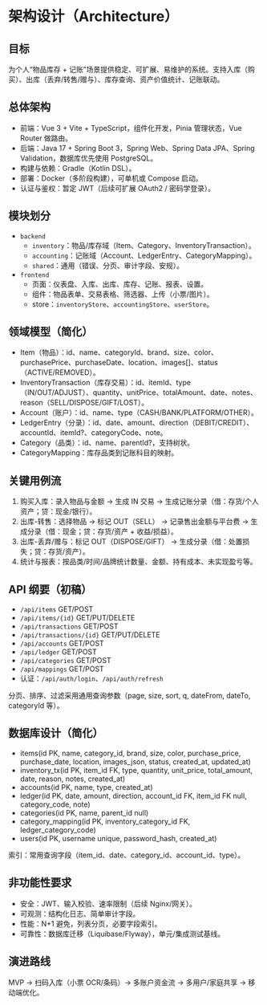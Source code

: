 # 架构设计（Architecture）

## 目标
为个人“物品库存 + 记账”场景提供稳定、可扩展、易维护的系统。支持入库（购买）、出库（丢弃/转售/赠与）、库存查询、资产价值统计、记账联动。

## 总体架构
- 前端：Vue 3 + Vite + TypeScript，组件化开发，Pinia 管理状态，Vue Router 做路由。
- 后端：Java 17 + Spring Boot 3，Spring Web、Spring Data JPA、Spring Validation，数据库优先使用 PostgreSQL。
- 构建与依赖：Gradle（Kotlin DSL）。
- 部署：Docker（多阶段构建），可单机或 Compose 启动。
- 认证与鉴权：暂定 JWT（后续可扩展 OAuth2 / 密码学登录）。

## 模块划分
- `backend`
  - `inventory`：物品/库存域（Item、Category、InventoryTransaction）。
  - `accounting`：记账域（Account、LedgerEntry、CategoryMapping）。
  - `shared`：通用（错误、分页、审计字段、安规）。
- `frontend`
  - 页面：仪表盘、入库、出库、库存、记账、报表、设置。
  - 组件：物品表单、交易表格、筛选器、上传（小票/图片）。
  - store：`inventoryStore`、`accountingStore`、`userStore`。

## 领域模型（简化）
- Item（物品）：id、name、categoryId、brand、size、color、purchasePrice、purchaseDate、location、images[]、status（ACTIVE/REMOVED）。
- InventoryTransaction（库存交易）：id、itemId、type（IN/OUT/ADJUST）、quantity、unitPrice、totalAmount、date、notes、reason（SELL/DISPOSE/GIFT/LOST）。
- Account（账户）：id、name、type（CASH/BANK/PLATFORM/OTHER）。
- LedgerEntry（分录）：id、date、amount、direction（DEBIT/CREDIT）、accountId、itemId?、categoryCode、note。
- Category（品类）：id、name、parentId?，支持树状。
- CategoryMapping：库存品类到记账科目的映射。

## 关键用例流
1) 购买入库：录入物品与金额 -> 生成 IN 交易 -> 生成记账分录（借：存货/个人资产；贷：现金/银行）。
2) 出库-转售：选择物品 -> 标记 OUT（SELL） -> 记录售出金额与平台费 -> 生成分录（借：现金；贷：存货/资产 + 收益/损益）。
3) 出库-丢弃/赠与：标记 OUT（DISPOSE/GIFT） -> 生成分录（借：处置损失；贷：存货/资产）。
4) 统计与报表：按品类/时间/品牌统计数量、金额、持有成本、未实现盈亏等。

## API 纲要（初稿）
- `/api/items` GET/POST
- `/api/items/{id}` GET/PUT/DELETE
- `/api/transactions` GET/POST
- `/api/transactions/{id}` GET/PUT/DELETE
- `/api/accounts` GET/POST
- `/api/ledger` GET/POST
- `/api/categories` GET/POST
- `/api/mappings` GET/POST
- 认证：`/api/auth/login`、`/api/auth/refresh`

分页、排序、过滤采用通用查询参数（page, size, sort, q, dateFrom, dateTo, categoryId 等）。

## 数据库设计（简化）
- items(id PK, name, category_id, brand, size, color, purchase_price, purchase_date, location, images_json, status, created_at, updated_at)
- inventory_tx(id PK, item_id FK, type, quantity, unit_price, total_amount, date, reason, notes, created_at)
- accounts(id PK, name, type, created_at)
- ledger(id PK, date, amount, direction, account_id FK, item_id FK null, category_code, note)
- categories(id PK, name, parent_id null)
- category_mapping(id PK, inventory_category_id FK, ledger_category_code)
- users(id PK, username unique, password_hash, created_at)

索引：常用查询字段（item_id、date、category_id、account_id、type）。

## 非功能性要求
- 安全：JWT、输入校验、速率限制（后续 Nginx/网关）。
- 可观测：结构化日志、简单审计字段。
- 性能：N+1 避免，列表分页，必要字段索引。
- 可靠性：数据库迁移（Liquibase/Flyway），单元/集成测试基线。

## 演进路线
MVP -> 扫码入库（小票 OCR/条码）-> 多账户资金流 -> 多用户/家庭共享 -> 移动端优化。


